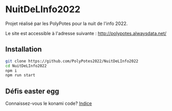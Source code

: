 # NuitDeLInfo2022

Projet réalisé par les PolyPotes pour la nuit de l'info 2022.

Le site est accessible à l'adresse suivante : http://polypotes.alwaysdata.net/

## Installation

```bash
git clone https://github.com/PolyPotes2022/NuitDeLInfo2022
cd NuitDeLInfo2022
npm i
npm run start
```

## Défis easter egg

Connaissez-vous le konami code?
[Indice](EasterEggs.md)

